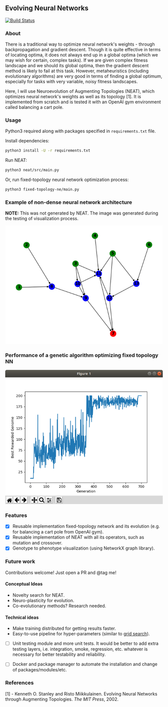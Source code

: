 ## Evolving Neural Networks

[![Build Status](https://travis-ci.com/oneturkmen/evolving-nets.svg?branch=master)](https://travis-ci.com/oneturkmen/evolving-nets)
 

### About

There is a traditional way to optimize neural network's weights - through backpropagation and gradient descent. Though it is quite effective in terms of locating optima, it does not always end up in a global optima (which we may wish for certain, complex tasks). If we are given complex fitness landscape and we should its global optima, then the gradient descent method is likely to fail at this task. However, metaheuristics (including evolutionary algorithms) are very good in terms of finding a global optimum, especially for tasks with very variable, noisy fitness landscapes. 

Here, I will use Neuroevolution of Augmenting Topologies (NEAT), which optimizes neural network's weights as well as its topology [1]. It is implemented from scratch and is tested it with an OpenAI gym environment called balancing a cart pole.

### Usage

Python3 required along with packages specified in `requirements.txt` file.

Install dependencies:

```bash
python3 install -U -r requirements.txt
```

Run NEAT:

```bash
python3 neat/src/main.py
```

Or, run fixed-topology neural network optimization process:

```bash
python3 fixed-topology-ne/main.py
```

### Example of non-dense neural network architecture

**NOTE:** This was not generated by NEAT. The image was generated during the testing of visualization process.

![results_neat](./results/test_im.png)

### Performance of a genetic algorithm optimizing fixed topology NN

![results_fixed_topology](./results/fixed_topology_stats.png)

### Features

- [x] Reusable implementation fixed-topology network and its evolution (e.g. for balancing a cart pole from OpenAI gym).
- [x] Reusable implementation of NEAT with all its operators, such as mutation and crossover.
- [x] Genotype to phenotype visualization (using NetworkX graph library).

### Future work

Contributions welcome! Just open a PR and @tag me!

#### Conceptual Ideas

- Novelty search for NEAT.
- Neuro-plasticity for evolution. 
- Co-evolutionary methods? Research needed.

#### Technical ideas

- Make training distributed for getting results faster.
- Easy-to-use pipeline for hyper-parameters (similar to [grid search](https://scikit-learn.org/stable/modules/generated/sklearn.model_selection.GridSearchCV.html)).
- [ ] Unit testing module and more unit tests. It would be better to add extra testing layers, i.e. integration, smoke, regression, etc. whatever is necessary for better testability and reliability.
- [ ] Docker and package manager to automate the installation and change of packages/modules/etc.


### References

[1] - Kenneth O. Stanley and Risto Miikkulainen. Evolving Neural Networks through Augmenting Topologies. *The MIT Press*, 2002.
